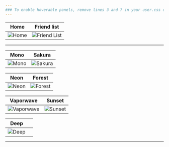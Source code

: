 ```yaml
---
### To enable hoverable panels, remove lines 3 and 7 in your user.css or enable the snippet in marketplace.
---
```


|                                 Home                                 |                                 Friend list                                 |
| :------------------------------------------------------------------: | :-------------------------------------------------------------------------: |
| ![Home](https://comfy-themes.github.io/Spicetify/Comfy/preview/home.png) | ![Friend List](https://comfy-themes.github.io/Spicetify/Comfy/preview/friend-list.png) |

---

|                                   Mono                                   |                                    Sakura                                    |
| :----------------------------------------------------------------------: | :--------------------------------------------------------------------------: |
| ![Mono](https://comfy-themes.github.io/Spicetify/Comfy/preview/Mono.png) | ![Sakura](https://comfy-themes.github.io/Spicetify/Comfy/preview/Sakura.png) |

|                                   Neon                                   |                                    Forest                                    |
| :----------------------------------------------------------------------: | :--------------------------------------------------------------------------: |
| ![Neon](https://comfy-themes.github.io/Spicetify/Comfy/preview/Neon.png) | ![Forest](https://comfy-themes.github.io/Spicetify/Comfy/preview/Forest.png) |

|                                   Vaporwave                                   |                                    Sunset                                    |
| :---------------------------------------------------------------------------: | :--------------------------------------------------------------------------: |
| ![Vaporwave](https://comfy-themes.github.io/Spicetify/Comfy/preview/Vaporwave.png) | ![Sunset](https://comfy-themes.github.io/Spicetify/Comfy/preview/Sunset.png) |

|                                   Deep                                   |                                                                |
| :---------------------------------------------------------------------------: | :--------------------------------------------------------------------------: |
| ![Deep](https://i.imgur.com/7Qx9ju8.png)
---

